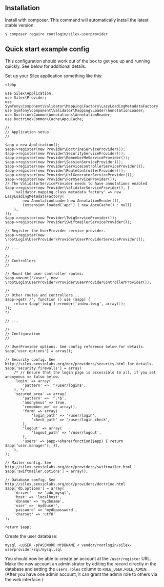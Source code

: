 Installation
------------

Install with composer. This command will automatically install the latest stable version:

```
$ composer require rootlogin/silex-userprovider
```

Quick start example config
--------------------------

This configuration should work out of the box to get you up and running quickly. See below for additional details.

Set up your Silex application something like this:

```
<?php

use Silex\Application;
use Silex\Provider;
use Symfony\Component\Validator\Mapping\Factory\LazyLoadingMetadataFactory;
use Symfony\Component\Validator\Mapping\Loader\AnnotationLoader;
use Doctrine\Common\Annotations\AnnotationReader;
use Doctrine\Common\Cache\ApcuCache;

//
// Application setup
//

$app = new Application();
$app->register(new Provider\DoctrineServiceProvider());
$app->register(new Provider\SecurityServiceProvider());
$app->register(new Provider\RememberMeServiceProvider());
$app->register(new Provider\SessionServiceProvider());
$app->register(new Provider\ServiceControllerServiceProvider());
$app->register(new Provider\RouteControllerProvider());
$app->register(new Provider\UrlGeneratorServiceProvider());
$app->register(new Provider\FormServiceProvider());
// The ValidatorServiceProvider needs to have annotations enabled
$app->register(new Provider\ValidatorServiceProvider(), [
    'validator.mapping.class_metadata_factory' => new LazyLoadingMetadataFactory(
        new AnnotationLoader(new AnnotationReader()),
        (extension_loaded('apc') ? new ApcuCache() : null)
    ),
]);
$app->register(new Provider\TwigServiceProvider());
$app->register(new Provider\SwiftmailerServiceProvider());

// Register the UserProvider service provider.
$app->register(new \rootLogin\UserProvider\Provider\UserProviderServiceProvider());

// ...

//
// Controllers
//

// Mount the user controller routes:
$app->mount('/user', new \rootLogin\UserProvider\Provider\UserProviderControllerProvider());

/*
// Other routes and controllers...
$app->get('/', function () use ($app) {
    return $app['twig']->render('index.twig', array());
});
*/

// ...

//
// Configuration
//

// UserProvider options. See config reference below for details.
$app['user.options'] = array();

// Security config. See http://silex.sensiolabs.org/doc/providers/security.html for details.
$app['security.firewalls'] = array(
    /* // Ensure that the login page is accessible to all, if you set anonymous => false below.
    'login' => array(
        'pattern' => '^/user/login$',
    ), */
    'secured_area' => array(
        'pattern' => '^.*$',
        'anonymous' => true,
        'remember_me' => array(),
        'form' => array(
            'login_path' => '/user/login',
            'check_path' => '/user/login_check',
        ),
        'logout' => array(
            'logout_path' => '/user/logout',
        ),
        'users' => $app->share(function($app) { return $app['user.manager']; }),
    ),
);

// Mailer config. See http://silex.sensiolabs.org/doc/providers/swiftmailer.html
$app['swiftmailer.options'] = array();

// Database config. See http://silex.sensiolabs.org/doc/providers/doctrine.html
$app['db.options'] = array(
    'driver'   => 'pdo_mysql',
    'host' => 'localhost',
    'dbname' => 'mydbname',
    'user' => 'mydbuser',
    'password' => 'mydbpassword',
    'charset' => 'utf8'
);

return $app;
```

Create the user database:

```
mysql -uUSER -pPASSWORD MYDBNAME < vendor/rootlogin/silex-userprovider/sql/mysql.sql
```

You should now be able to create an account at the `/user/register` URL.
Make the new account an administrator by editing the record directly in the database and setting the `users.roles` column to `ROLE_USER,ROLE_ADMIN`.
(After you have one admin account, it can grant the admin role to others via the web interface.)